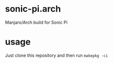 # sonic-pi.arch
Manjaro/Arch build for Sonic Pi

# usage
Just clone this repository and then run `makepkg -ci`
